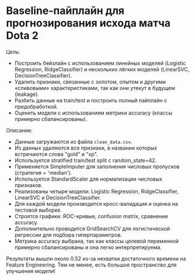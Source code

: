 Baseline-пайплайн для прогнозирования исхода матча Dota 2
========================================================

Цель:
- Построить бейзлайн с использованием линейных моделей (Logistic Regression, RidgeClassifier)
  и нескольких лёгких моделей (LinearSVC, DecisionTreeClassifier).
- Удалить признаки, связанные с золотом, опытом и другими «сливовыми» характеристиками,
  так как они утекут в будущем (leakage).
- Разбить данные на train/test и построить полный пайплайн с предобработкой.
- Оценить модели с использованием метрики accuracy (классы примерно сбалансированы).

Описание:
- Данные загружаются из файла `clean_data.csv`.
- Из данных удаляются все признаки, в названии которых встречаются слова "gold" и "xp".
- Используется stratified train/test split с random_state=42.
- Применяется SimpleImputer для заполнения числовых пропусков (стратегия = 'median').
- Используется StandardScaler для нормализации числовых признаков.
- Реализованы четыре модели: Logistic Regression, RidgeClassifier, LinearSVC и DecisionTreeClassifier.
- Для каждой модели производится кросс-валидация и оценка на тестовой выборке.
- Строятся графики: ROC-кривые, confusion matrix, сравнение accuracy.
- Дополнительно проводится GridSearchCV для логистической регрессии для подбора гиперпараметров.
- Метрика accuracy выбрана, так как классы целевой переменной примерно сбалансированы и она легко интерпретируема.

Результаты вышли около 0.52 из-за нехватки достаточного времени на Feature Engineering. Тем не менее, есть большое пространство для улучшения модели!